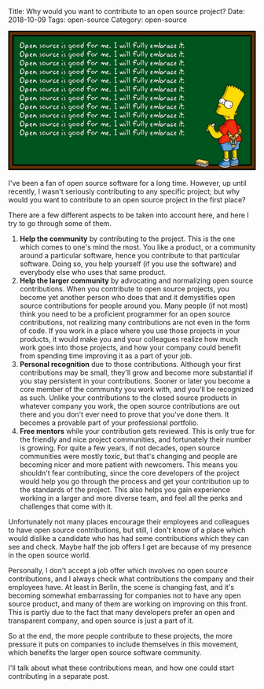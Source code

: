 Title: Why would you want to contribute to an open source project?
Date: 2018-10-09
Tags: open-source
Category: open-source

![OpenSource](files/img/open-source-bart.jpg)

I've been a fan of open source software for a long time. However, up until
recently, I wasn't seriously contributing to any specific project; but why
would you want to contribute to an open source project in the first place?

There are a few different aspects to be taken into account here, and here I try
to go through some of them.

1. __Help the community__ by contributing to the project. This is the one which
   comes to one's mind the most. You like a product, or a community around a
   particular software, hence you contribute to that particular software. Doing
   so, you help yourself (if you use the software) and everybody else who uses
   that same product.
2. __Help the larger community__ by advocating and normalizing open source
   contributions. When you contribute to open source projects, you become yet
   another person who does that and it demystifies open source contributions
   for people around you. Many people (if not most) think you need to be a
   proficient programmer for an open source contributions, not realizing many
   contributions are not even in the form of code. If you work in a place where
   you use those projects in your products, it would make you and your
   colleagues realize how much work goes into those projects, and how your 
   company could benefit from spending time improving it as a part of your job.
3. __Personal recognition__ due to those contributions. Although your first
   contributions may be small, they'll grow and become more substantial if you
   stay persistent in your contributions. Sooner or later you become a core
   member of the community you work with, and you'll be recognized as such.
   Unlike your contributions to the closed source products in whatever company
   you work, the open source contributions are out there and you don't ever
   need to prove that you've done them. It becomes a provable part of your
   professional portfolio.
4. __Free mentors__ while your contribution gets reviewed. This is only true
   for the friendly and nice project communities, and fortunately their number
   is growing. For quite a few years, if not decades, open source communities
   were mostly toxic, but that's changing and people are becoming nicer and
   more patient with newcomers. This means you shouldn't fear contributing,
   since the core developers of the project would help you go through the
   process and get your contribution up to the standards of the project. This
   also helps you gain experience working in a larger and more diverse team,
   and feel all the perks and challenges that come with it.
   
Unfortunately not many places encourage their employees and colleagues to
have open source contributions, but still, I don't know of a place which would
dislike a candidate who has had some contributions which they can see and check.
Maybe half the job offers I get are because of my presence in the open source
world.

Personally, I don't accept a job offer which involves no open source
contributions, and I always check what contributions the company and their
employees have. At least in Berlin, the scene is changing fast, and it's
becoming somewhat embarrassing for companies not to have any open source
product, and many of them are working on improving on this front. This is partly
due to the fact that many developers prefer an open and transparent company,
and open source is just a part of it.

So at the end, the more people contribute to these projects, the more pressure
it puts on companies to include themselves in this movement, which benefits
the larger open source software community.

I'll talk about what these contributions mean, and how one could start
contributing in a separate post.
